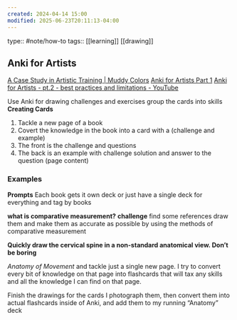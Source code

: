 ```yaml
---
created: 2024-04-14 15:00
modified: 2025-06-23T20:11:13-04:00
---
```

type:: #note/how-to 
tags:: [[learning]] [[drawing]]

## Anki for Artists

[A Case Study in Artistic Training | Muddy Colors](https://www.muddycolors.com/2020/06/a-case-study-in-artistic-training-methods/)
[Anki for Artists Part 1](https://www.youtube.com/watch?v=J_j3BunQ6AQ)
[Anki for Artists - pt.2 - best practices and limitations - YouTube](https://www.youtube.com/watch?v=4MF5LWwTPTk)

Use Anki for drawing challenges and exercises group the cards into skills
**Creating Cards**
1. Tackle a new page of a book
2. Covert the knowledge in the book into a card with a (challenge and example)
3. The front is the challenge and questions
4. The back is an example with challenge solution and answer to the question (page content)


### Examples
**Prompts**
Each book gets it own deck or just have a single deck for everything and tag by books

**what is comparative measurement?**
**challenge**
find some references
draw them and make them as accurate as possible by using the methods of comparative measurement

**Quickly draw the cervical spine in a non-standard anatomical view. Don’t be boring**

_Anatomy of Movement_ and tackle just a single new page. I try to convert every bit of knowledge on that page into flashcards that will tax any skills and all the knowledge I can find on that page.

Finish the drawings for the cards I photograph them, then convert them into actual flashcards inside of Anki, and add them to my running “Anatomy” deck
